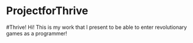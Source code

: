 # ProjectforThrive
#Thrive! Hi! This is my work that I present to be able to enter revolutionary games as a programmer!
